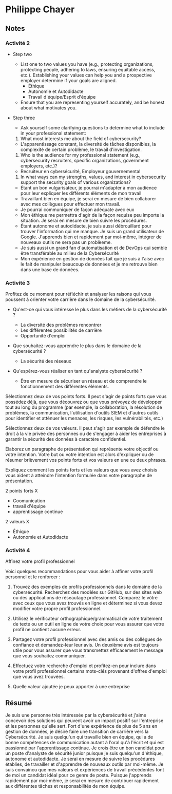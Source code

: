 # Philippe Chayer

## Notes
### Activité 2
- Step two
  - List one to two values you have (e.g., protecting organizations, protecting people, adhering
to laws, ensuring equitable access, etc.).
Establishing your values can help you and a prospective employer determine if your goals are
aligned. 
    - Éthique
    - Autonomie et Autodidacte
    - Travail d'équipe/Esprit d'équipe
  - Ensure that you are representing yourself accurately, and be honest about what
motivates you.

- Step three
  - Ask yourself some clarifying questions to determine what to include in your professional
statement:
  1. What most interests me about the field of cybersecurity?
    - L'apparentissage constant, la diversité de tâches disponibles, la complexité de certain problème, le travail d'investigation.
  1. Who is the audience for my professional statement (e.g., cybersecurity recruiters,
specific organizations, government employers, etc.)?
    - Recruiteur en cybersécurité, Employeur gouvernemental
  1. In what ways can my strengths, values, and interest in cybersecurity support the
security goals of various organizations?
    - Étant un bon vulgarisateur, je pourrai m'adapter à mon audience pour leur expliquer les différents éléments de mon travail
    - Travaillant bien en équipe, je serai en mesure de bien collaborer avec mes collègues pour effectuer mon travail.
    - Je pourrai communiquer de façon adéquate avec eux
    - Mon éthique me permettra d'agir de la façon requise peu importe la situation. Je serai en mesure de bien suivre les procédures.
    - Étant autonome et autodidacte, je suis aussi débrouillard pour trouver l'information qui me manque. Je suis un grand utilisateur de Google. J'apprends bien et rapidement par moi-même, intégrer de nouveaux outils ne sera pas un problèeme.
    - Je suis aussi un grand fan d'automatisation et de DevOps qui semble être transférable au milieu de la Cybersécurité
    - Mon expérience en gestion de données fait que je suis à l'aise avec le fait de manipuler beaucoup de données et je me retrouve bien dans une base de données.

### Activité 3
Profitez de ce moment pour réfléchir et analyser les raisons qui vous poussent à orienter votre carrière dans le domaine de la cybersécurité.

- Qu'est-ce qui vous intéresse le plus dans les métiers de la cybersécurité ?	
    - La diversité des problèmes rencontrer
    - Les différentes possibilités de carrière
    - Opportunité d'emploi

- Que souhaitez-vous apprendre le plus dans le domaine de la cybersécurité ?
    - La sécurité des réseaux 

- Qu'espérez-vous réaliser en tant qu'analyste cybersécurité ?
    - Être en mesure de sécuriser un réseau et de comprendre le fonctionnement des différentes éléments.

Sélectionnez deux de vos points forts. Il peut s'agir de points forts que vous possédez déjà, que vous découvrez ou que vous prévoyez de développer tout au long du programme (par exemple, la collaboration, la résolution de problèmes, la communication, l'utilisation d'outils SIEM et d'autres outils pour identifier et atténuer les menaces, les risques, les vulnérabilités, etc.) 

Sélectionnez deux de vos valeurs. Il peut s'agir par exemple de défendre le droit à la vie privée des personnes ou de s'engager à aider les entreprises à garantir la sécurité des données à caractère confidentiel.

Élaborez un paragraphe de présentation qui représente votre objectif ou votre intention. Votre but ou votre intention est alors d'expliquer ou de résumer brièvement vos points forts et vos valeurs en une ou deux phrases.

Expliquez comment les points forts et les valeurs que vous avez choisis vous aident à atteindre l'intention formulée dans votre paragraphe de présentation.

2 points forts  X  
  - Coomunication
  - travail d'équipe
  - apprentissage continue  

2 valeurs  X  
  - Éthique
  - Autonomie et Autodidacte

### Activité 4

Affinez votre profil professionnel

Voici quelques recommandations pour vous aider à affiner votre profil personnel et le renforcer :

1. Trouvez des exemples de profils professionnels dans le domaine de la cybersécurité. Recherchez des modèles sur GitHub, sur des sites web ou des applications de réseautage professionnel. Comparez le vôtre avec ceux que vous avez trouvés en ligne et déterminez si vous devez modifier votre propre profil professionnel.

2. Utilisez le vérificateur orthographique/grammatical de votre traitement de texte ou un outil en ligne de votre choix pour vous assurer que votre profil ne contient aucune erreur.

3. Partagez votre profil professionnel avec des amis ou des collègues de confiance et demandez-leur leur avis. Un deuxième avis est toujours utile pour vous assurer que vous transmettez efficacement le message que vous souhaitez communiquer.

4. Effectuez votre recherche d'emploi et profitez-en pour inclure dans votre profil professionnel certains mots-clés provenant d'offres d'emploi que vous avez trouvées.

5. Quelle valeur ajoutée je peux apporter à une entreprise

## Résumé
Je suis une personne très intéressée par la cybersécurité et j'aime concevoir des solutions qui peuvent avoir un impact positif sur l'entreprise et les personnes qu'elle sert. Fort d'une expérience de plus de 5 ans en gestion de données, je désire faire une transition de carrière vers la Cybersécurité. Je suis quelqu'un qui travaille bien en équipe, qui a de bonne compétences de communication autant à l'oral qu'à l'écrit et qui est passionné par l'apprentissage continue. Je crois être un bon candidat pour un poste d'analyste de sécurité junior puisque je suis quelqu'un d'éthique, autonome et autodidacte. Je serai en mesure de suivre les procédures établies, de travailler et d'apprendre de nouveaux outils par moi-même. Je suis convaincu que mes valeurs et expériences de travail précédentes font de moi un candidat idéal pour ce genre de poste. Puisque j'apprends rapidement par moi-même, je serai en mesure de contribuer rapidement aux différentes tâches et responsabilités de mon équipe.